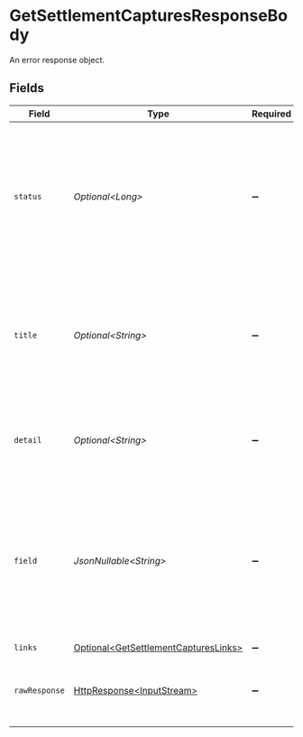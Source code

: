 # GetSettlementCapturesResponseBody

An error response object.


## Fields

| Field                                                                                                                                                  | Type                                                                                                                                                   | Required                                                                                                                                               | Description                                                                                                                                            | Example                                                                                                                                                |
| ------------------------------------------------------------------------------------------------------------------------------------------------------ | ------------------------------------------------------------------------------------------------------------------------------------------------------ | ------------------------------------------------------------------------------------------------------------------------------------------------------ | ------------------------------------------------------------------------------------------------------------------------------------------------------ | ------------------------------------------------------------------------------------------------------------------------------------------------------ |
| `status`                                                                                                                                               | *Optional\<Long>*                                                                                                                                      | :heavy_minus_sign:                                                                                                                                     | The status code of the error message. This is always the same code as the status code of the HTTP message itself.                                      | 404                                                                                                                                                    |
| `title`                                                                                                                                                | *Optional\<String>*                                                                                                                                    | :heavy_minus_sign:                                                                                                                                     | The HTTP reason phrase of the error. For example, for a `404` error, the `title` will be `Not Found`.                                                  | Not Found                                                                                                                                              |
| `detail`                                                                                                                                               | *Optional\<String>*                                                                                                                                    | :heavy_minus_sign:                                                                                                                                     | A detailed human-readable description of the error that occurred.                                                                                      | The resource does not exist                                                                                                                            |
| `field`                                                                                                                                                | *JsonNullable\<String>*                                                                                                                                | :heavy_minus_sign:                                                                                                                                     | If the error was caused by a value provided by you in a specific field, the `field` property will contain the name of the field that caused the issue. | description                                                                                                                                            |
| `links`                                                                                                                                                | [Optional\<GetSettlementCapturesLinks>](../../models/errors/GetSettlementCapturesLinks.md)                                                             | :heavy_minus_sign:                                                                                                                                     | N/A                                                                                                                                                    |                                                                                                                                                        |
| `rawResponse`                                                                                                                                          | [HttpResponse\<InputStream>](https://docs.oracle.com/en/java/javase/11/docs/api/java.net.http/java/net/http/HttpResponse.html)                         | :heavy_minus_sign:                                                                                                                                     | Raw HTTP response; suitable for custom response parsing                                                                                                |                                                                                                                                                        |